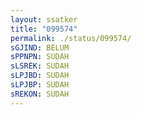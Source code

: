 ```yaml
---
layout: ssatker
title: "099574"
permalink: ./status/099574/
sGJIND: BELUM 
sPPNPN: SUDAH 
sLSREK: SUDAH 
sLPJBD: SUDAH 
sLPJBP: SUDAH 
sREKON: SUDAH 
---
```

